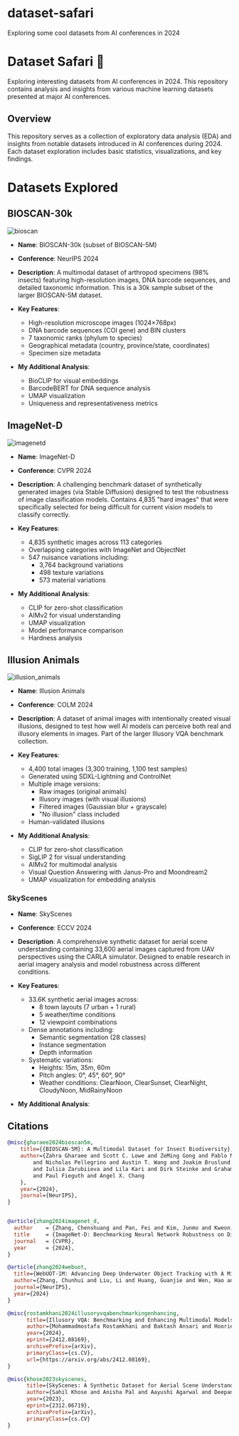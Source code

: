 # dataset-safari
Exploring some cool datasets from AI conferences in 2024

# Dataset Safari 🦁

Exploring interesting datasets from AI conferences in 2024. This repository contains analysis and insights from various machine learning datasets presented at major AI conferences.

## Overview

This repository serves as a collection of exploratory data analysis (EDA) and insights from notable datasets introduced in AI conferences during 2024. Each dataset exploration includes basic statistics, visualizations, and key findings.

# Datasets Explored

## BIOSCAN-30k
![bioscan]("assets/bioscan-explore.gif")

- **Name**: BIOSCAN-30k (subset of BIOSCAN-5M)

- **Conference**: NeurIPS 2024

- **Description**: A multimodal dataset of arthropod specimens (98% insects) featuring high-resolution images, DNA barcode sequences, and detailed taxonomic information. This is a 30k sample subset of the larger BIOSCAN-5M dataset.

- **Key Features**: 
  - High-resolution microscope images (1024×768px)
  - DNA barcode sequences (COI gene) and BIN clusters
  - 7 taxonomic ranks (phylum to species)
  - Geographical metadata (country, province/state, coordinates)
  - Specimen size metadata

- **My Additional Analysis**:
  - BioCLIP for visual embeddings
  - BarcodeBERT for DNA sequence analysis
  - UMAP visualization
  - Uniqueness and representativeness metrics


## ImageNet-D

![imagenetd]("assets/imagenet-d.gif")

- **Name**: ImageNet-D

- **Conference**: CVPR 2024

- **Description**: A challenging benchmark dataset of synthetically generated images (via Stable Diffusion) designed to test the robustness of image classification models. Contains 4,835 "hard images" that were specifically selected for being difficult for current vision models to classify correctly.

- **Key Features**: 
  - 4,835 synthetic images across 113 categories
  - Overlapping categories with ImageNet and ObjectNet
  - 547 nuisance variations including:
    - 3,764 background variations
    - 498 texture variations
    - 573 material variations

- **My Additional Analysis**:
  - CLIP for zero-shot classification
  - AIMv2 for visual understanding
  - UMAP visualization
  - Model performance comparison
  - Hardness analysis

## Illusion Animals
![illusion_animals]("assets/illusion_animals_initial_explore.gif")

- **Name**: Illusion Animals

- **Conference**: COLM 2024 

- **Description**: A dataset of animal images with intentionally created visual illusions, designed to test how well AI models can perceive both real and illusory elements in images. Part of the larger Illusory VQA benchmark collection.

- **Key Features**: 
  - 4,400 total images (3,300 training, 1,100 test samples)
  - Generated using SDXL-Lightning and ControlNet
  - Multiple image versions:
    - Raw images (original animals)
    - Illusory images (with visual illusions)
    - Filtered images (Gaussian blur + grayscale)
    - "No illusion" class included
  - Human-validated illusions

- **My Additional Analysis**:
  - CLIP for zero-shot classification
  - SigLIP 2 for visual understanding
  - AIMv2 for multimodal analysis
  - Visual Question Answering with Janus-Pro and Moondream2
  - UMAP visualization for embedding analysis

### SkyScenes

- **Name**: SkyScenes

- **Conference**: ECCV 2024 

- **Description**: A comprehensive synthetic dataset for aerial scene understanding containing 33,600 aerial images captured from UAV perspectives using the CARLA simulator. Designed to enable research in aerial imagery analysis and model robustness across different conditions.

- **Key Features**: 
  - 33.6K synthetic aerial images across:
    - 8 town layouts (7 urban + 1 rural)
    - 5 weather/time conditions
    - 12 viewpoint combinations
  - Dense annotations including:
    - Semantic segmentation (28 classes)
    - Instance segmentation
    - Depth information
  - Systematic variations:
    - Heights: 15m, 35m, 60m
    - Pitch angles: 0°, 45°, 60°, 90°
    - Weather conditions: ClearNoon, ClearSunset, ClearNight, CloudyNoon, MidRainyNoon

- **My Additional Analysis**:



## Citations

```bibtex
@misc{gharaee2024bioscan5m,
    title={{BIOSCAN-5M}: A Multimodal Dataset for Insect Biodiversity},
    author={Zahra Gharaee and Scott C. Lowe and ZeMing Gong and Pablo Millan Arias
        and Nicholas Pellegrino and Austin T. Wang and Joakim Bruslund Haurum
        and Iuliia Zarubiieva and Lila Kari and Dirk Steinke and Graham W. Taylor
        and Paul Fieguth and Angel X. Chang
    },
    year={2024},
    journal={NeurIPS},
}
```

```bibtex

@article{zhang2024imagenet_d,
  author    = {Zhang, Chenshuang and Pan, Fei and Kim, Junmo and Kweon, In So and Mao, Chengzhi},
  title     = {ImageNet-D: Benchmarking Neural Network Robustness on Diffusion Synthetic Object},
  journal   = {CVPR},
  year      = {2024},
}
```

```bibtex
@article{zhang2024webuot,
  title={WebUOT-1M: Advancing Deep Underwater Object Tracking with A Million-Scale Benchmark},
  author={Zhang, Chunhui and Liu, Li and Huang, Guanjie and Wen, Hao and Zhou, Xi and Wang, Yanfeng},
  journal={NeurIPS},
  year={2024}
}
```

```bibtex
@misc{rostamkhani2024illusoryvqabenchmarkingenhancing,
      title={Illusory VQA: Benchmarking and Enhancing Multimodal Models on Visual Illusions}, 
      author={Mohammadmostafa Rostamkhani and Baktash Ansari and Hoorieh Sabzevari and Farzan Rahmani and Sauleh Eetemadi},
      year={2024},
      eprint={2412.08169},
      archivePrefix={arXiv},
      primaryClass={cs.CV},
      url={https://arxiv.org/abs/2412.08169}, 
}
```

```bibtex
@misc{khose2023skyscenes,
      title={SkyScenes: A Synthetic Dataset for Aerial Scene Understanding}, 
      author={Sahil Khose and Anisha Pal and Aayushi Agarwal and Deepanshi and Judy Hoffman and Prithvijit Chattopadhyay},
      year={2023},
      eprint={2312.06719},
      archivePrefix={arXiv},
      primaryClass={cs.CV}
}
```